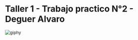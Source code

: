 # Taller 1 - Trabajo practico N°2 - Deguer Alvaro

![giphy](https://user-images.githubusercontent.com/48799504/54857151-96ead800-4cdc-11e9-8b16-fb3264f21f69.gif)
